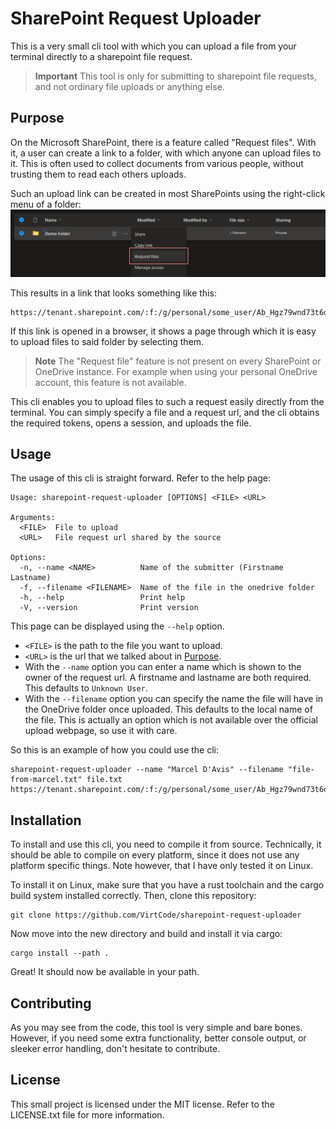# SharePoint Request Uploader
This is a very small cli tool with which you can upload a file from your terminal directly to a sharepoint file request.

> **Important**
> This tool is only for submitting to sharepoint file requests, and not ordinary file uploads or anything else.

## Purpose
On the Microsoft SharePoint, there is a feature called "Request files". With it, a user can create a link to a folder, with which anyone can upload files to it. This is often used to collect documents from various people, without trusting them to read each others uploads.

Such an upload link can be created in most SharePoints using the right-click menu of a folder:
![Image showing the SharePoint OneDrive user interface](assets/screenshot.png)

This results in a link that looks something like this:
```
https://tenant.sharepoint.com/:f:/g/personal/some_user/Ab_Hgz79wnd73t6dga6enga436dhjbj978eub168ghs1u
```

If this link is opened in a browser, it shows a page through which it is easy to upload files to said folder by selecting them.

> **Note** 
> The "Request file" feature is not present on every SharePoint or OneDrive instance. For example when using your personal OneDrive account, this feature is not available.

This cli enables you to upload files to such a request easily directly from the terminal. You can simply specify a file and a request url, and the cli obtains the required tokens, opens a session, and uploads the file.

## Usage
The usage of this cli is straight forward. Refer to the help page:

```
Usage: sharepoint-request-uploader [OPTIONS] <FILE> <URL>

Arguments:
  <FILE>  File to upload
  <URL>   File request url shared by the source

Options:
  -n, --name <NAME>          Name of the submitter (Firstname Lastname)
  -f, --filename <FILENAME>  Name of the file in the onedrive folder
  -h, --help                 Print help
  -V, --version              Print version
```

This page can be displayed using the `--help` option.
- `<FILE>` is the path to the file you want to upload.
- `<URL>` is the url that we talked about in [Purpose](#purpose).
- With the `--name` option you can enter a name which is shown to the owner of the request url. A firstname and lastname are both required. This defaults to `Unknown User`.
- With the `--filename` option you can specify the name the file will have in the OneDrive folder once uploaded. This defaults to the local name of the file. This is actually an option which is not available over the official upload webpage, so use it with care.

So this is an example of how you could use the cli:
```
sharepoint-request-uploader --name "Marcel D'Avis" --filename "file-from-marcel.txt" file.txt https://tenant.sharepoint.com/:f:/g/personal/some_user/Ab_Hgz79wnd73t6dga6enga436dhjbj978eub168ghs1u

```

## Installation
To install and use this cli, you need to compile it from source. Technically, it should be able to compile on every platform, since it does not use any platform specific things. Note however, that I have only tested it on Linux.

To install it on Linux, make sure that you have a rust toolchain and the cargo build system installed correctly. Then, clone this repository:
```shell
git clone https://github.com/VirtCode/sharepoint-request-uploader
```

Now move into the new directory and build and install it via cargo:
```shell
cargo install --path .
```

Great! It should now be available in your path.

## Contributing
As you may see from the code, this tool is very simple and bare bones. However, if you need some extra functionality, better console output, or sleeker error handling, don't hesitate to contribute.

## License
This small project is licensed under the MIT license. Refer to the LICENSE.txt file for more information.
